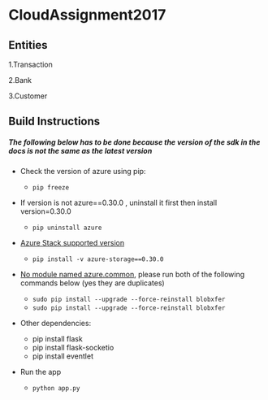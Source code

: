 # CloudAssignment2017

## Entities

1.Transaction

2.Bank

3.Customer

## Build Instructions

##### The following below has to be done because the version of the sdk in the docs is not the same as the latest version

* Check the version of azure using pip:
    * ```pip freeze```

* If version is not azure==0.30.0 , uninstall it first then  install version=0.30.0
    * ```pip uninstall azure```

* [Azure Stack supported version](https://docs.microsoft.com/uk-UA/azure/azure-stack/user/azure-stack-storage-dev/)
     * ```pip install -v azure-storage==0.30.0```
* [No module named azure.common](https://github.com/Azure/blobxfer/issues/25), please run both of the following commands below (yes they are duplicates)
    * ```sudo pip install --upgrade --force-reinstall blobxfer```
    * ```sudo pip install --upgrade --force-reinstall blobxfer```
* Other dependencies:
    * pip install flask
    * pip install flask-socketio
    * pip install eventlet

* Run the app
    * ```python app.py```